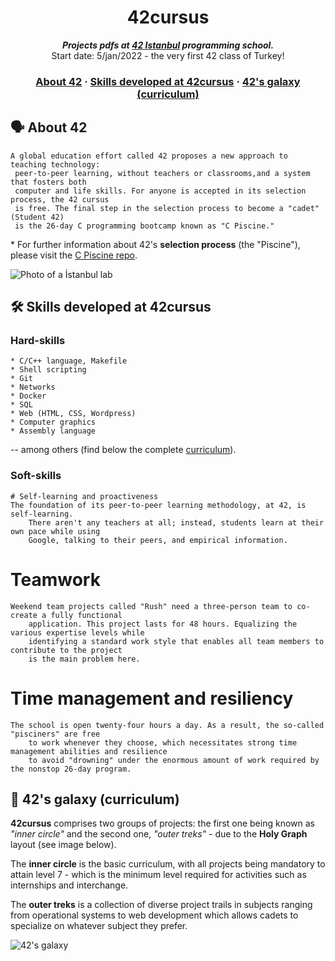 <h1 align="center">
	42cursus
</h1>

<p align="center">
	<b><i>Projects pdfs at <a href="https://www.42istanbul.com.tr/en/">42 Istanbul</a> programming school.</i></b><br>
	Start date: 5/jan/2022 - the very first 42 class of Turkey!
</p>


<h3 align="center">
	<a href="#%EF%B8%8F-about-42">About 42</a>
	<span> · </span>
	<a href="#%EF%B8%8F-skills-developed-at-42cursus">Skills developed at 42cursus</a>
	<span> · </span>
	<a href="#-42s-galaxy-curriculum">42's galaxy (curriculum)</a>
</h3>

## 🗣️ About 42

	A global education effort called 42 proposes a new approach to teaching technology: 
     peer-to-peer learning, without teachers or classrooms,and a system that fosters both 		
     computer and life skills. For anyone is accepted in its selection process, the 42 cursus 
     is free. The final step in the selection process to become a "cadet" (Student 42) 
     is the 26-day C programming bootcamp known as "C Piscine."

\* For further information about 42's **selection process** (the "Piscine"), please visit the [C Piscine repo](https://github.com/tugberkcil/ecole42-piscine).

![Photo of a İstanbul lab](https://www.turkiyeacikkaynakplatformu.com/wp-content/uploads/2021/11/42nin-gizemi-ya-da-varsa-yoksa-kodlama-kapak.jpeg)

## 🛠️ Skills developed at 42cursus

### Hard-skills

	* C/C++ language, Makefile
	* Shell scripting
	* Git
	* Networks
	* Docker
	* SQL
	* Web (HTML, CSS, Wordpress)
	* Computer graphics
	* Assembly language

-- among others (find below the complete [curriculum](#-42s-galaxy-curriculum)).

### Soft-skills

	# Self-learning and proactiveness
	The foundation of its peer-to-peer learning methodology, at 42, is self-learning. 
        There aren't any teachers at all; instead, students learn at their own pace while using 
        Google, talking to their peers, and empirical information.

# Teamwork
  	Weekend team projects called "Rush" need a three-person team to co-create a fully functional 
        application. This project lasts for 48 hours. Equalizing the various expertise levels while 
        identifying a standard work style that enables all team members to contribute to the project 
        is the main problem here.

# Time management and resiliency
	The school is open twenty-four hours a day. As a result, the so-called "pisciners" are free 
        to work whenever they choose, which necessitates strong time management abilities and resilience 
        to avoid "drowning" under the enormous amount of work required by the nonstop 26-day program.

## 🌌 42's galaxy (curriculum)

**42cursus** comprises two groups of projects: the first one being known as _"inner circle"_ and the second one, _"outer treks"_ - due to the **Holy Graph** layout (see image below).

The **inner circle** is the basic curriculum, with all projects being mandatory to attain level 7 - which is the minimum level required for activities such as internships and interchange.

The **outer treks** is a collection of diverse project trails in subjects ranging from operational systems to web development which allows cadets to specialize on whatever subject they prefer.

![42's galaxy](https://raw.githubusercontent.com/appinha/42cursus/master/galaxy.png)
